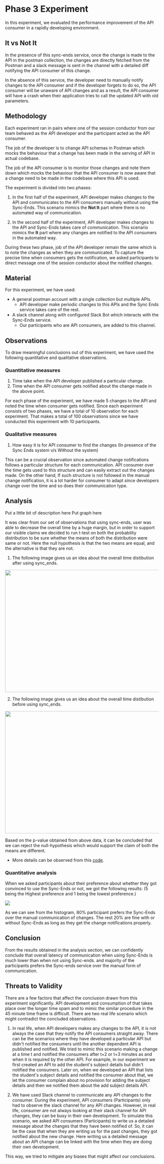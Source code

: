 # Phase 3 Experiment

In this experiment, we evaluated the performance improvement of the API consumer in a rapidly developing environment.

## It vs Not It
In the presence of this sync-ends service, once the change is made to the API in the postman collection, the changes are directly fetched from the Postman and a slack message is sent in the channel with a detailed diff notifying the API consumer of this change.

In the absence of this service, the developer need to manually notify changes to the API consumer and if the developer forgets to do so, the API consumer will be unaware of API changes and as a result, the API consumer will have a crash when their application tries to call the updated API with old parameters.

## Methodology
Each experiment ran in pairs where one of the session conductor from our team behaved as the API developer and the participant acted as the API consumer.

The job of the developer is to change API schemas in Postman which mocks the behaviour that a change has been made in the serving of API in actual codebase.

The job of the API consumer is to monitor those changes and note them down which mocks the behaviour that the API consumer is now aware that a change need to be made in the codebase where this API is used.

The experiment is divided into two phases:

1. In the first half of the experiment, API developer makes changes to the API and communicates to the API consumers manually without using the Sync-Ends. 
This scenario mimics the **Not It** part where there is no automated way of communication.

2. In the second half of the experiment, API developer makes changes to the API and Sync-Ends takes care of communication. 
This scenario mimics the **It** part where any changes are notified to the API consumers in the automated way.

During these two phase, job of the API developer remain the same which is to note the changes as when they are communicated.
To capture the precise time when consumers gets the notification, we asked participants to direct message one of the session conductor about the notified changes.

## Material
For this experiment, we have used:
* A general postman account with a single collection but multiple APIs. 
    - API developer make periodic changes to this APIs and the Sync Ends service takes care of the rest.
* A slack channel along with configured Slack Bot which interacts with the Sync-Ends service.
    - Our participants who are API consumers, are added to this channel.

## Observations

To draw meaningful conclusions out of this experiment, we have used the following quantitative and qualitative observations.

### Quantitative measures
1. Time take when the API developer published a particular change.
2. Time when the API consumer gets notified about the change made in the above point.

For each phase of the experiment, we have made 5 changes to the API and noted the time when consumer gets notified. 
Since each experiment consists of two phases, we have a total of 10 observation for each experiment.
That makes a total of 100 observations since we have conducted this experiment with 10 participants.

### Qualitative measures
1. How easy it is for API consumer to find the changes (In presence of the Sync Ends system v/s Without the system)

This can be a crucial observation since automated change notifications follows a particular structure for each communication.
API consumer over the time gets used to this structure and can easily extract out the changes made. 
On the other hand, If such structure is not followed in the manual change notification, it is a lot harder for consumer to adapt since developers change over the time and so does their communication type.

## Analysis

Put a little bit of description here
Put graph here

It was clear from our set of observations that using sync-ends, user was able to decrease the overall time by a huge
margin, but in order to support our visible claims we decided to run t-test on both the probability distribution to
be sure whether the means of both the distribution were same or not. Here the null hypothesis is that the two means
are equal, and the alternative is that they are not. 

1. The following image gives us an idea about the overall time distibution after using sync_ends.
<img src="https://github.com/urvishvasani/Sync-Ends/blob/master/images/with_syncends.PNG" height="400" width="650"/>

2. The following image gives us an idea about the overall time distibution before using sync_ends.
<img src="https://github.com/urvishvasani/Sync-Ends/blob/master/images/without_syncends.PNG" height="400" width="650"/>

Based on the p-value obtained from above data, it can be concluded that we can reject the null-hypothesis which would
support the claim of both the means are different.

* More details can be observed from this [code](https://github.com/urvishvasani/Sync-Ends/blob/master/statistical_analysis.ipynb). 

### Quantitative analysis
When we asked participants about their preference about whether they got convinced to use the Sync-Ends or not, we got the following results:
(5 being the Highest preference and 1 being the lowest preference.)

<img src="https://github.com/urvishvasani/Sync-Ends/blob/master/images/hist.png"/>

As we can see from the histogram, 80% participant prefers the Sync-Ends over the manual communication of changes. 
The rest 20% are fine with or without Sync-Ends as long as they get the change notifications properly.

## Conclusion
From the results obtained in the analysis section, we can confidently conclude that overall latency of communication when using Sync-Ends is much lower than when not using Sync-ends.
and majority of the participants prefers the Sync-ends service over the manual form of communication.

## Threats to Validity

There are a few factors that affect the conclusion drawn from this experiment significantly. 
API development and consumption of that takes place over the longer time spam and to mimic the similar procedure in the 45 minute time frame is difficult.
There are two real life scenario which might contradict the concluded observations.

1. In real life, when API developers makes any changes to the API, it is not always the case that they notify the API consumers straight away.
There can be the scenarios where they have developed a particular API but didn't notified the consumers until the another dependent API is published and notified.
We tried to mimic this scenario making a change at a time t and notified the consumers after t+2 or t+3 minutes as and when it is required by the other API.
For example, in our experiment we first created an API to add the student's subject details but didn't notified the consumers. 
Later on, when we developed an API that lists the student's subject details and notified the consumer about that, we let the consumer complain about no provision for adding the subject details and then we notified them about the add subject details API.

2. We have used Slack channel to communicate any API changes to the consumer. During the experiment, API consumers (Participants) only had to observe the slack channel for any API changes.
However, in real life, consumer are not always looking at their slack channel for API changes, they can be busy in their own development.
To simulate this scenario, we asked API consumers (Participants) to write us a detailed message about the changes that they have been notified of.
So, it can be the case that when they are writing us for the past changes, they got notified about the new change.
Here writing us a detailed message about an API change can be linked with the time when they are doing their own development.

This way, we tried to mitigate any biases that might affect our conclusions.  
